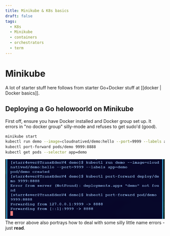 ```yaml
---
title: Minikube & K8s basics
draft: false
tags:
  - K8s
  - Minikube
  - containers
  - orchestrators
  - term
---
```


# Minikube

A lot of starter stuff here follows from starter Go+Docker stuff at [[docker | Docker basics]].

## Deploying a Go helowoorld on Minikube

First off, ensure you have Docker installed and Docker group set up. It errors in "no docker group" silly-mode and refuses to get sudo'd (good).

```sh
minikube start
kubectl run demo --image=cloudnatived/demo:hello --port=9999 --labels app=demo
kubectl port-forward pods/demo 9999:8888
kubectl get pods --selector app=demo
```

![Terminal output of the middle 2 commands above.](./img/k8s-go-demo.png)
The error above also portrays how to deal with some silly little name errors - just **read**.
